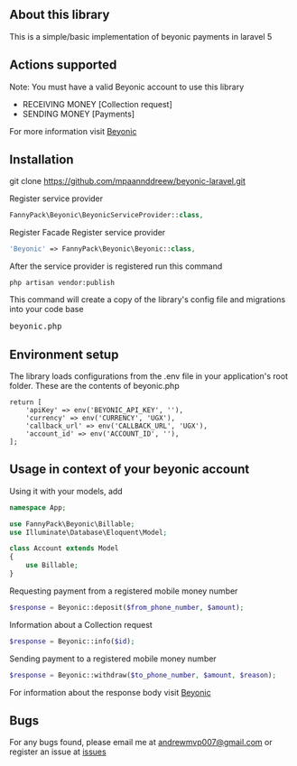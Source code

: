 ## About this library

This is a simple/basic implementation of beyonic payments in laravel 5

## Actions supported
Note: You must have a valid Beyonic account to use this library
- RECEIVING MONEY [Collection request]
- SENDING MONEY [Payments]

For more information visit [Beyonic](https://apidocs.beyonic.com)

## Installation
git clone https://github.com/mpaannddreew/beyonic-laravel.git

Register service provider
```php
FannyPack\Beyonic\BeyonicServiceProvider::class,
```
Register Facade
Register service provider
```php
'Beyonic' => FannyPack\Beyonic\Beyonic::class,
```

After the service provider is registered run this command
```
php artisan vendor:publish
```
This command will create a copy of the library's config file and migrations into your code base <pre>beyonic.php</pre>

## Environment setup
The library loads configurations from the .env file in your application's root folder. These are the contents of beyonic.php
```
return [
    'apiKey' => env('BEYONIC_API_KEY', ''),
    'currency' => env('CURRENCY', 'UGX'),
    'callback_url' => env('CALLBACK_URL', 'UGX'),
    'account_id' => env('ACCOUNT_ID', ''),
];
```

## Usage in context of your beyonic account
Using it with your models, add 
```php
namespace App;

use FannyPack\Beyonic\Billable;
use Illuminate\Database\Eloquent\Model;

class Account extends Model
{
    use Billable;
}
```

Requesting payment from a registered mobile money number
```php
$response = Beyonic::deposit($from_phone_number, $amount);
```
Information about a Collection request
```php
$response = Beyonic::info($id);
```
Sending payment to a registered mobile money number
```php
$response = Beyonic::withdraw($to_phone_number, $amount, $reason);
```
For information about the response body visit [Beyonic](https://apidocs.beyonic.com)

## Bugs
For any bugs found, please email me at andrewmvp007@gmail.com or register an issue at [issues](https://github.com/mpaannddreew/beyonic-laravel/issues)
